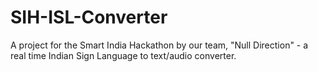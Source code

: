 # SIH-ISL-Converter
A project for the Smart India Hackathon by our team, "Null Direction" - a real time Indian Sign Language to text/audio converter.
